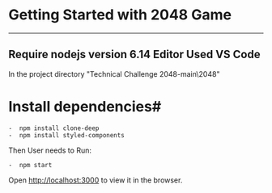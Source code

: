 # Getting Started with 2048 Game

----------------------------------
Require nodejs version 6.14
Editor Used VS Code
----------------------------------

In the project directory "Technical Challenge 2048-main\2048"
# Install dependencies#
   
    -  npm install clone-deep
    -  npm install styled-components


Then User needs to Run:

    -  npm start


Open [http://localhost:3000](http://localhost:3000) to view it in the browser.





